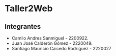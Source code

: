 # Taller2Web
## Integrantes
* Camilo Andres Sanmiguel - 2200922.
* Juan José Calderón Gómez - 2220049.
* Santiago Mauricio Caicedo Rodríguez - 2220027
